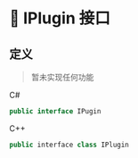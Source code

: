 # 🔗 IPlugin 接口

## 定义

> 暂未实现任何功能

C#
```cs
public interface IPugin
```
C++
```cpp
public interface class IPlugin
```
